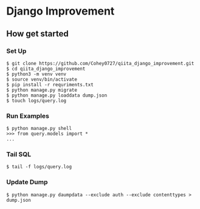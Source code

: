 # Django Improvement
## How get started

### Set Up

```shell script
$ git clone https://github.com/Cohey0727/qiita_django_improvement.git
$ cd qiita_django_improvement
$ python3 -m venv venv
$ source venv/bin/activate
$ pip install -r requriments.txt
$ python manage.py migrate
$ python manage.py loaddata dump.json
$ touch logs/query.log
```

### Run Examples

```shell script
$ python manage.py shell
>>> from query.models import *
...
```

### Tail SQL

```shell script
$ tail -f logs/query.log
```

### Update Dump
```shell script
$ python manage.py daumpdata --exclude auth --exclude contenttypes > dump.json
```
